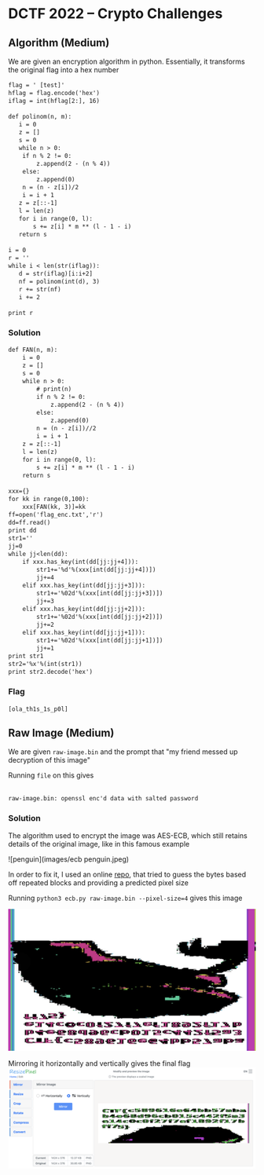 # DCTF 2022 – Crypto Challenges

## Algorithm (Medium)

We are given an encryption algorithm in python. Essentially, it transforms the original flag into a hex number

```
flag = ' [test]'
hflag = flag.encode('hex')
iflag = int(hflag[2:], 16)

def polinom(n, m):
   i = 0
   z = []
   s = 0
   while n > 0:
   	if n % 2 != 0:
   		z.append(2 - (n % 4))
   	else:
   		z.append(0)
   	n = (n - z[i])/2
   	i = i + 1
   z = z[::-1]
   l = len(z)
   for i in range(0, l):
       s += z[i] * m ** (l - 1 - i)
   return s

i = 0
r = ''
while i < len(str(iflag)):
   d = str(iflag)[i:i+2]
   nf = polinom(int(d), 3)
   r += str(nf)
   i += 2

print r
```

### Solution

```
def FAN(n, m):
    i = 0
    z = []
    s = 0
    while n > 0:
        # print(n)
        if n % 2 != 0:
            z.append(2 - (n % 4))
        else:
            z.append(0)
        n = (n - z[i])//2
        i = i + 1
    z = z[::-1]
    l = len(z)
    for i in range(0, l):
        s += z[i] * m ** (l - 1 - i)
    return s

xxx={}
for kk in range(0,100):
    xxx[FAN(kk, 3)]=kk
ff=open('flag_enc.txt','r')
dd=ff.read()
print dd
str1=''
jj=0
while jj<len(dd):
    if xxx.has_key(int(dd[jj:jj+4])):
        str1+='%d'%(xxx[int(dd[jj:jj+4])])
        jj+=4
    elif xxx.has_key(int(dd[jj:jj+3])):
        str1+='%02d'%(xxx[int(dd[jj:jj+3])])
        jj+=3
    elif xxx.has_key(int(dd[jj:jj+2])):
        str1+='%02d'%(xxx[int(dd[jj:jj+2])])
        jj+=2
    elif xxx.has_key(int(dd[jj:jj+1])):
        str1+='%02d'%(xxx[int(dd[jj:jj+1])])
        jj+=1
print str1
str2='%x'%(int(str1))
print str2.decode('hex')
```

### Flag

```
[ola_th1s_1s_p0l]
```

## Raw Image (Medium)

We are given `raw-image.bin` and the prompt that "my friend messed up decryption of this image"

Running `file` on this gives

```

raw-image.bin: openssl enc'd data with salted password

```

### Solution

The algorithm used to encrypt the image was AES-ECB, which still retains details of the original image, like in this famous example

![penguin](images/ecb penguin.jpeg)

In order to fix it, I used an online [repo](https://github.com/doegox/ElectronicColoringBook/blob/master/ElectronicColoringBook.py), that tried to guess the bytes based off repeated blocks and providing a predicted pixel size

Running `python3 ecb.py raw-image.bin --pixel-size=4` gives this image

![solution](images/rawimage1.png)

Mirroring it horizontally and vertically gives the final flag
![answer](images/answer.png)

```

```
